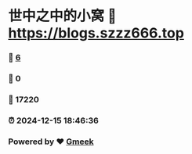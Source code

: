 # 世中之中的小窝 :link: https://blogs.szzz666.top 
### :page_facing_up: [6](https://blogs.szzz666.top/tag.html) 
### :speech_balloon: 0 
### :hibiscus: 17220 
### :alarm_clock: 2024-12-15 18:46:36 
### Powered by :heart: [Gmeek](https://github.com/Meekdai/Gmeek)

